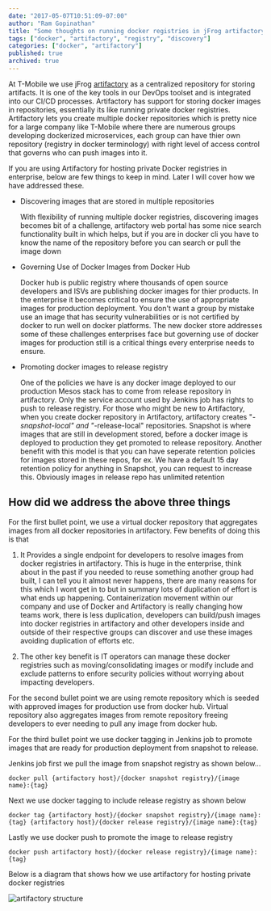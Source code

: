 ```yaml
---
date: "2017-05-07T10:51:09-07:00"
author: "Ram Gopinathan"
title: "Some thoughts on running docker registries in jFrog artifactory"
tags: ["docker", "artifactory", "registry", "discovery"]
categories: ["docker", "artifactory"]
published: true
archived: true
---
```


At T-Mobile we use jFrog [artifactory](https://www.jfrog.com/artifactory/) as a centralized repository for storing artifacts. It is one of the key tools in our DevOps toolset and is integrated into our CI/CD processes. Artifactory has support for storing docker images in repositories, essentially its like running private docker registries. 
Artifactory lets you create multiple docker repositories which is pretty nice for a large company like T-Mobile where there are numerous groups developing dockerized microservices, each group can have thier own repository (registry in docker terminology) with right level of access control that governs who can push images into it.

If you are using Artifactory for hosting private Docker registries in enterprise, below are few things to keep in mind. Later I will cover how we have addressed these. 

* Discovering images that are stored in multiple repositories

    With flexibility of running multiple docker registries, discovering images becomes bit of a challenge, artifactory web portal has some nice search functionality built in which helps, but if you are in docker cli you have to know the name of the repository before you can search or pull the image down

* Governing Use of Docker Images from Docker Hub

    Docker hub is public registry where thousands of open source developers and ISVs are publishing docker images for thier products. In the enterprise it becomes critical to ensure the use of appropriate images for production deployment. You don't want a group by mistake use an image that has security vulnerabilities or is not certified by docker to run well on docker platforms. The new docker store addresses some of these challenges enterprises face but governing use of docker images for production still is a critical things every enterprise needs to ensure.

* Promoting docker images to release registry

    One of the policies we have is any docker image deployed to our production Mesos stack has to come from release repository in artifactory. Only the service account used by Jenkins job has rights to push to release registry. For those who might be new to Artifactory, when you create docker repository in Artifactory, artifactory creates "*-snapshot-local" and "*-release-local" repositories. Snapshot is where images that are still in development stored, before a docker image is deployed to production they get promoted to release repository. Another benefit with this model is that you can have seperate retention policies for images stored in these repos, for ex. We have a default 15 day retention policy for anything in Snapshot, you can request to increase this. Obviously images in release repo has unlimited retention

## How did we address the above three things
For the first bullet point, we use a virtual docker repository that aggregates images from all docker repositories in artifactory. Few benefits of doing this is that

1. It Provides a single endpoint for developers to resolve images from docker registries in artifactory. This is huge in the enterprise, think about in the past if you needed to reuse something another group had built, I can tell you it almost never happens, there are many reasons for this which I wont get in to but in summary lots of duplication of effort is what ends up happening. Containerization movement within our company and use of Docker and Artifactory is really changing how teams work, there is less duplication, developers can build/push images into docker registries in artifactory and other developers inside and outside of their respective groups can discover and use these images avoiding duplication of efforts etc. 

2. The other key benefit is IT operators can manage these docker registries such as moving/consolidating images or modify include and exclude patterns to enfore security policies without worrying about impacting developers.

For the second bullet point we are using remote repository which is seeded with approved images for production use from docker hub. Virtual repository also aggregates images from remote repository freeing developers to ever needing to pull any image from docker hub.

For the third bullet point we use docker tagging in Jenkins job to promote images that are ready for production deployment from snapshot to release.

Jenkins job first we pull the image from snapshot registry as shown below...

```
docker pull {artifactory host}/{docker snapshot registry}/{image name}:{tag} 

```
Next we use docker tagging to include release registry as shown below

```
docker tag {artifactory host}/{docker snapshot registry}/{image name}:{tag} {artifactory host}/{docker release registry}/{image name}:{tag}
```
Lastly we use docker push to promote the image to release registry

```
docker push artifactory host}/{docker release registry}/{image name}:{tag}
```

Below is a diagram that shows how we use artifactory for hosting private docker registries

![artifactory structure](http://rprakashg.github.io/images/artifactory.jpg)